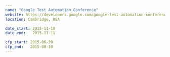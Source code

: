 ```yaml
---
name: "Google Test Automation Conference"
website: https://developers.google.com/google-test-automation-conference/2015/
location: Cambridge, USA

date_start: 2015-11-10
date_end:   2015-11-11

cfp_start: 2015-06-30
cfp_end:   2015-08-10
---
```

